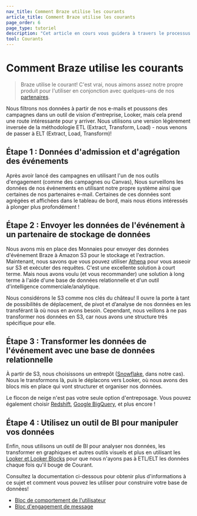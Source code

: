 ```yaml
---
nav_title: Comment Braze utilise les courants
article_title: Comment Braze utilise les courants
page_order: 6
page_type: tutoriel
description: "Cet article en cours vous guidera à travers le processus de base pour mettre en place des apports appropriés pour les données de l'événement, en plus de le déplacer dans une base de données et un outil BI."
tool: Courants
---
```


# Comment Braze utilise les courants

> Braze utilise le courant! C'est vrai, nous aimons assez notre propre produit pour l'utiliser en conjonction avec quelques-uns de nos [partenaires]({{site.baseurl}}/user_guide/data_and_analytics/braze_currents/available_partners/).

Nous filtrons nos données à partir de nos e-mails et poussons des campagnes dans un outil de vision d'entreprise, Looker, mais cela prend une route intéressante pour y arriver. Nous utilisons une version légèrement inversée de la méthodologie ETL (Extract, Transform, Load) - nous venons de passer à ELT (Extract, Load, Transform)!

## Étape 1 : Données d'admission et d'agrégation des événements

Après avoir lancé des campagnes en utilisant l'un de nos outils d'engagement (comme des campagnes ou Canvas), Nous surveillons les données de nos événements en utilisant notre propre système ainsi que certaines de nos partenaires e-mail. Certaines de ces données sont agrégées et affichées dans le tableau de bord, mais nous étions intéressés à plonger plus profondément !

## Étape 2 : Envoyer les données de l'événement à un partenaire de stockage de données

Nous avons mis en place des Monnaies pour envoyer des données d'événement Braze à Amazon S3 pour le stockage et l'extraction. Maintenant, nous savons que vous pouvez utiliser [Athena][2] pour vous asseoir sur S3 et exécuter des requêtes. C'est une excellente solution à court terme. Mais nous avons voulu (et vous recommander) une solution à long terme à l'aide d'une base de données relationnelle et d'un outil d'intelligence commerciale/analytique.

Nous considérons le S3 comme nos clés du château! Il ouvre la porte à tant de possibilités de déplacement, de pivot et d’analyse de nos données en les transférant là où nous en avons besoin. Cependant, nous veillons à ne pas transformer nos données en S3, car nous avons une structure très spécifique pour elle.

## Étape 3 : Transformer les données de l'événement avec une base de données relationnelle

À partir de S3, nous choisissons un entrepôt ([Snowflake](https://www.snowflake.com/try-the-data-warehouse-built-for-the-cloud/?&utm_medium=search&utm_source=adwords&utm_campaign=NA%20-%20Branded&utm_adgroup=NA%20-%20Branded%20Snowflake%20-%20Data&utm_term=%2Bsnowflake%20%2Bdata&utm_region=NA&gclid=EAIaIQobChMI0vLv6uDA3gIVEFqGCh3aiwMzEAAYASAAEgI72fD_BwE), dans notre cas). Nous le transformons là, puis le déplacons vers Looker, où nous avons des blocs mis en place qui vont structurer et organiser nos données.

Le flocon de neige n'est pas votre seule option d'entreposage. Vous pouvez également choisir [Redshift](https://aws.amazon.com/redshift/), [Google BigQuery](https://cloud.google.com/bigquery/?utm_source=google&utm_medium=cpc&utm_campaign=na-US-all-en-dr-bkws-all-all-trial-p-dr-1003905&utm_content=text-ad-none-any-DEV_c-CRE_288551384566-ADGP_Hybrid+%7C+AW+SEM+%7C+BKWS+%7C+US+%7C+en+%7C+PHR+~+Big+Data+~+BigQuery+~+google+bigquery-KWID_43700035823403663-kwd-300487425311&utm_term=KW_google%20bigquery-ST_google+bigquery&gclid=EAIaIQobChMIl9OK8uHA3gIVyVmGCh1lFgB-EAAYASAAEgIfWfD_BwE), et plus encore !

## Étape 4 : Utilisez un outil de BI pour manipuler vos données

Enfin, nous utilisons un outil de BI pour analyser nos données, les transformer en graphiques et autres outils visuels et plus en utilisant les [Looker et Looker Blocks](https://looker.com/platform/blocks/directory?utm_campaign=7012R000000fxfC&utm_source=other&utm_medium=email&utm_content=brazedirectreferral&utm_term=braze_direct#braze) pour que nous n'ayons pas à ETL/ELT les données chaque fois qu'il bouge de Courant.

Consultez la documentation ci-dessous pour obtenir plus d'informations à ce sujet et comment vous pouvez les utiliser pour construire votre base de données!

- [Bloc de comportement de l'utilisateur](https://looker.com/platform/blocks/source/user-behavior-analytics-by-braze?latest&utm_campaign=7012R000000fxfC&utm_source=other&utm_medium=email&utm_content=brazedirectreferral&utm_term=braze_direct)
- [Bloc d'engagement de message](https://looker.com/platform/blocks/source/message-engagement-analytics-by-braze?latest&utm_campaign=7012R000000fxfC&utm_source=other&utm_medium=email&utm_content=brazedirectreferral&utm_term=braze_direct)




[2]: https://aws.amazon.com/athena/
